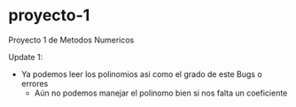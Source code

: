 # proyecto-1
Proyecto 1 de Metodos Numericos

Update 1:
  - Ya podemos leer los polinomios asi como el grado de este
  Bugs o errores
    - Aún no podemos manejar el polinomo bien si nos falta un coeficiente
